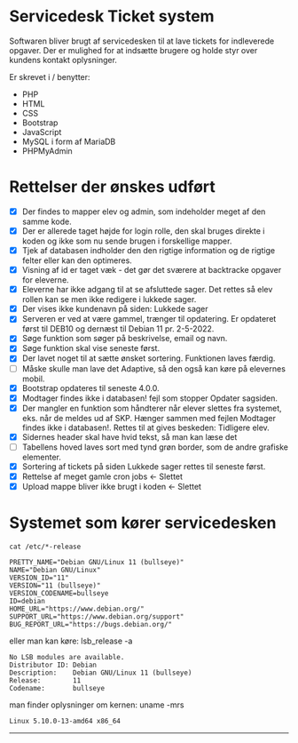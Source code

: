 # Servicedesk Ticket system

Softwaren bliver brugt af servicedesken til at lave tickets for indleverede opgaver. Der er mulighed for at indsætte brugere og holde styr over kundens kontakt oplysninger. 

Er skrevet i / benytter:
* PHP
* HTML
* CSS
* Bootstrap
* JavaScript
* MySQL i form af MariaDB
* PHPMyAdmin

# Rettelser der ønskes udført
- [x] Der findes to mapper elev og admin, som indeholder meget af den samme kode.
- [x] Der er allerede taget højde for login rolle, den skal bruges direkte i koden og ikke som nu sende brugen i forskellige mapper.
- [x] Tjek af databasen indholder den den rigtige information og de rigtige felter eller kan den optimeres.
- [x] Visning af id er taget væk - det gør det sværere at backtracke opgaver for eleverne.
- [x] Eleverne har ikke adgang til at se afsluttede sager. Det rettes så elev rollen kan se men ikke redigere i lukkede sager.
- [x] Der vises ikke kundenavn på siden: Lukkede sager
- [x] Serveren er ved at være gammel, trænger til opdatering. Er opdateret først til DEB10 og dernæst til Debian 11 pr. 2-5-2022.
- [x] Søge funktion som søger på beskrivelse, email og navn.
- [x] Søge funktion skal vise seneste først.
- [x] Der lavet noget til at sætte ønsket sortering. Funktionen laves færdig.
- [ ] Måske skulle man lave det Adaptive, så den også kan køre på elevernes mobil.
- [x] Bootstrap opdateres til seneste 4.0.0.
- [x] Modtager findes ikke i databasen! fejl som stopper Opdater sagsiden.
- [x] Der mangler en funktion som håndterer når elever slettes fra systemet, eks. når de meldes ud af SKP. Hænger sammen med fejlen Modtager findes ikke i databasen!. Rettes til at gives beskeden: Tidligere elev.
- [x] Sidernes header skal have hvid tekst, så man kan læse det
- [ ] Tabellens hoved laves sort med tynd grøn border, som de andre grafiske elementer.
- [x] Sortering af tickets på siden Lukkede sager rettes til seneste først.
- [x] Rettelse af meget gamle cron jobs <- Slettet
- [x] Upload mappe bliver ikke brugt i koden <- Slettet

# Systemet som kører servicedesken
    cat /etc/*-release
    
    PRETTY_NAME="Debian GNU/Linux 11 (bullseye)"
    NAME="Debian GNU/Linux"
    VERSION_ID="11"
    VERSION="11 (bullseye)"
    VERSION_CODENAME=bullseye
    ID=debian
    HOME_URL="https://www.debian.org/"
    SUPPORT_URL="https://www.debian.org/support"
    BUG_REPORT_URL="https://bugs.debian.org/"

eller man kan køre:
    lsb_release -a

    No LSB modules are available.
    Distributor ID: Debian
    Description:    Debian GNU/Linux 11 (bullseye)
    Release:        11
    Codename:       bullseye

man finder oplysninger om kernen:
    uname -mrs
    
    Linux 5.10.0-13-amd64 x86_64
<hr />
